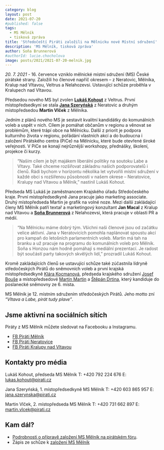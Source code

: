 ```yaml
---
category: blog
layout: post
date: 2021-07-20
#published: false
tags: 
  - MS Mělník
  - tisková zpráva
title: 'Středočeští Piráti založili na Mělnicku nové Místní sdružení'
description: 'MS Mělník, tisková zpráva'
author: Soňa Brunnerová
#authorId: lucie.chocholova
image: posts/2021/2021-07-20-melnik.jpg
---
```


*20. 7. 2021* - 16. července vzniklo mělnické místní sdružení (MS) České pirátské strany. Založili ho členové napříč okresem – z Neratovic, Mělníka, Kralup nad Vltavou, Veltrus a Nelahozevsi. Ustavující schůze proběhla v Kralupech nad Vltavou. 

Předsedou nového MS byl zvolen **[Lukáš Kohout](https://stredocesky.pirati.cz/lide/lukas-kohout/)** z Veltrus. První místopředsedkyní se stala **[Jana Szeryńská](https://lide.pirati.cz/profil/3060/)** z Neratovic a druhým místopředsedou **Martin Vlček** z Mělníka.

Jedním z plánů nového MS je sestavit kvalitní kandidátky do komunálních voleb a uspět v nich. Cílem je pomáhat občanům v regionu a věnovat se problémům, které trápí obce na Mělnicku. Další z priorit je podpora kulturního života v regionu, pořádání vlastních akcí a do budoucna i založení Pirátského centra (PiCe) na Mělnicku, které bude otevřené široké veřejnosti. V PiCe se konají nejrůznější workshopy, přednášky, školení, projekce či kurzy.

> “Naším cílem je být majákem liberální politiky na soutoku Labe a Vltavy. Také chceme rozšiřovat základnu našich podporovatelů i členů. Rádi bychom v horizontu několika let vytvořili místní sdružení v každé obci s rozšířenou působnosti v našem okrese – Neratovice, Kralupy nad Vltavou a Mělník,” nastínil Lukáš Kohout.

Předseda MS Lukáš je zaměstnancem Krajského úřadu Středočeského kraje. První místopředsedkyně Jana pracuje jako marketing associate. Druhý místopředseda Martin je grafik na volné noze. Mezi další zakládající členy MS Mělník patří textař a marketingový konzultant **Jan Macal** z Kralup nad Vltavou a **[Soňa Brunnerová](https://lide.pirati.cz/profil/2855/)** z Nelahozevsi, která pracuje v oblasti PR a médií.

> “Na Mělnicku máme dobrý tým. Všichni naši členové jsou od začátku velice aktivní. Jana v Neratovicích pomohla naplánovat spoustu akcí pro kampaň do letošních parlamentních voleb. Martin má tah na branku a už pracuje na programu do komunálních voleb pro Mělník. Soňa s Honzou nám hodně pomáhají s mediální prezentací. Je radost být součástí party takových skvělých lidí,” prozradil Lukáš Kohout.

Kromě zakládajících členů se ustavující schůze také zúčastnila lídryně středočeských Pirátů do sněmovních voleb a první krajská místopředsedkyně [Klára Kocmanová](https://stredocesky.pirati.cz/lide/klara-kocmanova/), předseda krajského sdružení [Josef Bouše](https://stredocesky.pirati.cz/lide/josef-bouse/) a místopředsedové [Martin Martin](https://stredocesky.pirati.cz/lide/martin-martin/) a [Štěpán Drtina](https://codimd.pirati.cz/7OEDSA_vS5WmbfZFTKLKQQ?view), který kandiduje do poslanecké sněmovny ze 6. místa.

MS Mělník je 12. místním sdružením středočeských Pirátů. Jeho motto zní *“Vltava a Labe, pirát tudy plave”*.


## Jsme aktivní na sociálních sítích
Piráty z MS Mělník můžete sledovat na Facebooku a Instagramu.
* [FB Piráti Mělník](https://www.facebook.com/PiratiMelnik)
* [FB Piráti Neratovice](https://www.facebook.com/PiratiNeratovice)
* [FB Piráti Kralupy nad Vltavou ](https://www.facebook.com/PiratiKralupy)

## Kontakty pro média

Lukáš Kohout, předseda MS Mělník
T: +420 792 224 676
E: lukas.kohout@pirati.cz

Jana Szeryńská, 1. místopředsedkyně MS Mělník
T: +420 603 865 957
E: jana.szerynska@pirati.cz

Martin Vlček, 2. místopředseda MS Mělník
T: +420 731 662 897
E: martin.vlcek@pirati.cz


## Kam dál?

* [Podrobnosti o přípravě založení MS Mělník na pirátském fóru](https://forum.pirati.cz/viewtopic.php?f=276&t=57525&p=764943&hilit=ms+m%C4%9Bln%C3%ADk#p764943).
* Zápis ze schůze k [založení MS Mělník](https://forum.pirati.cz/viewtopic.php?p=765167#p765167)
